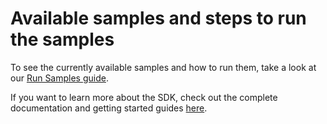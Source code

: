 # Available samples and steps to run the samples

To see the currently available samples and how to run them, take a look at our [Run Samples guide](https://docs.scandit.com/data-capture-sdk/titanium/samples/run-samples.html).

If you want to learn more about the SDK, check out the complete documentation and getting started guides [here](https://docs.scandit.com/data-capture-sdk/titanium/).
